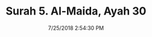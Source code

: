 ---
title       : "Surah 5. Al-Maida, Ayah 30"
date        : 7/25/2018 2:54:30 PM
draft       : false
type        : "quran"
layout      : "compare"
BookCode    : "CMP"
SurahNumber : "5"
AyahNumber  : "30"
TotalAyah   : "120"
---